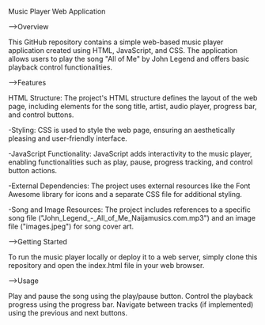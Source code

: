 Music Player Web Application

-->Overview

This GitHub repository contains a simple web-based music player application created using HTML, JavaScript, and CSS. The application allows users to play the song "All of Me" by John Legend and offers basic playback control functionalities.

-->Features

HTML Structure: The project's HTML structure defines the layout of the web page, including elements for the song title, artist, audio player, progress bar, and control buttons.

-Styling: CSS is used to style the web page, ensuring an aesthetically pleasing and user-friendly interface.

-JavaScript Functionality: JavaScript adds interactivity to the music player, enabling functionalities such as play, pause, progress tracking, and control button actions.

-External Dependencies: The project uses external resources like the Font Awesome library for icons and a separate CSS file for additional styling.

-Song and Image Resources: The project includes references to a specific song file ("John_Legend_-_All_of_Me_Naijamusics.com.mp3") and an image file ("images.jpeg") for song cover art.


-->Getting Started

To run the music player locally or deploy it to a web server, simply clone this repository and open the index.html file in your web browser.

-->Usage

Play and pause the song using the play/pause button.
Control the playback progress using the progress bar.
Navigate between tracks (if implemented) using the previous and next buttons.
